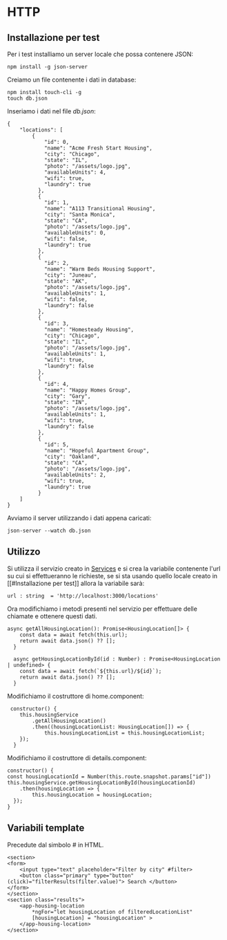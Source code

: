 # HTTP
## Installazione per test

Per i test installiamo un server locale che possa contenere JSON:

	npm install -g json-server

Creiamo un file contenente i dati in database:

	npm install touch-cli -g
	touch db.json

Inseriamo i dati nel file *db.json*:

	{
	    "locations": [
	        {
	            "id": 0,
	            "name": "Acme Fresh Start Housing",
	            "city": "Chicago",
	            "state": "IL",
	            "photo": "/assets/logo.jpg",
	            "availableUnits": 4,
	            "wifi": true,
	            "laundry": true
	          },
	          {
	            "id": 1,
	            "name": "A113 Transitional Housing",
	            "city": "Santa Monica",
	            "state": "CA",
	            "photo": "/assets/logo.jpg",
	            "availableUnits": 0,
	            "wifi": false,
	            "laundry": true
	          },
	          {
	            "id": 2,
	            "name": "Warm Beds Housing Support",
	            "city": "Juneau",
	            "state": "AK",
	            "photo": "/assets/logo.jpg",
	            "availableUnits": 1,
	            "wifi": false,
	            "laundry": false
	          },
	          {
	            "id": 3,
	            "name": "Homesteady Housing",
	            "city": "Chicago",
	            "state": "IL",
	            "photo": "/assets/logo.jpg",
	            "availableUnits": 1,
	            "wifi": true,
	            "laundry": false
	          },
	          {
	            "id": 4,
	            "name": "Happy Homes Group",
	            "city": "Gary",
	            "state": "IN",
	            "photo": "/assets/logo.jpg",
	            "availableUnits": 1,
	            "wifi": true,
	            "laundry": false
	          },
	          {
	            "id": 5,
	            "name": "Hopeful Apartment Group",
	            "city": "Oakland",
	            "state": "CA",
	            "photo": "/assets/logo.jpg",
	            "availableUnits": 2,
	            "wifi": true,
	            "laundry": true
	          }
	    ]
	}

Avviamo il server utilizzando i dati appena caricati:

	json-server --watch db.json


## Utilizzo

Si utilizza il servizio creato in [Services](workshop/angular/Services.html) e si crea la variabile contenente l'url su cui si effettueranno le richieste, se si sta usando quello locale creato in [[#Installazione per test]] allora la variabile sarà:

	url : string  = 'http://localhost:3000/locations'

Ora modifichiamo i metodi presenti nel servizio per effettuare delle chiamate e ottenere questi dati.

	async getAllHousingLocation(): Promise<HousingLocation[]> {
	    const data = await fetch(this.url);
	    return await data.json() ?? [];
	  }
	
	  async getHousingLocationById(id : Number) : Promise<HousingLocation | undefined> {
	    const data = await fetch(`${this.url}/${id}`);
	    return await data.json() ?? [];
	  }

Modifichiamo il costruttore di home.component:

	 constructor() {
	    this.housingService
		    .getAllHousingLocation()
		    .then((housingLocationList: HousingLocation[]) => {
			    this.housingLocationList = this.housingLocationList;
	    });
	  }

Modifichiamo il costruttore di details.component:

	constructor() {
    const housingLocationId = Number(this.route.snapshot.params["id"])
    this.housingService.getHousingLocationById(housingLocationId)
	    .then(housingLocation => {
	        this.housingLocation = housingLocation;
      });
	}

## Variabili template

Precedute dal simbolo # in HTML.

	<section>
    <form>
        <input type="text" placeholder="Filter by city" #filter>
        <button class="primary" type="button" (click)="filterResults(filter.value)"> Search </button>
    </form>
	</section>
	<section class="results">
	    <app-housing-location 
	        *ngFor="let housingLocation of filteredLocationList"
	        [housingLocation] = "housingLocation" >
	    </app-housing-location>
	</section>


